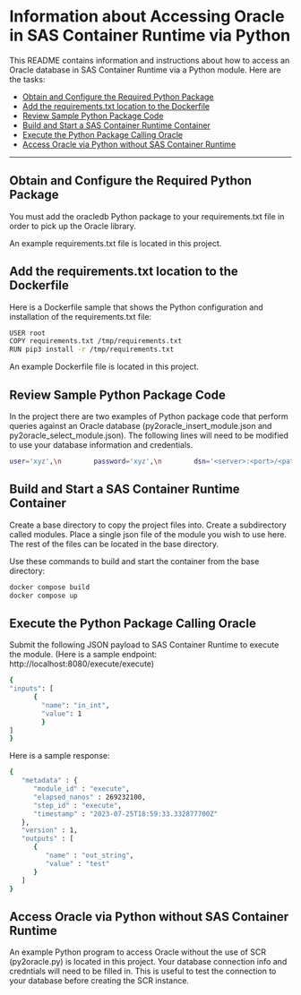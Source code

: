 # Information about Accessing Oracle in SAS Container Runtime via Python

This README contains information and instructions about how to access an Oracle database in SAS Container Runtime via a Python module. Here are the tasks:

- [Obtain and Configure the Required Python Package](#obtain-and-configure-the-required-python-package)
- [Add the requirements.txt location to the Dockerfile](#add-the-requirements.txt-location-to-the-dockerfile)
- [Review Sample Python Package Code](#review-sample-python-package-code)
- [Build and Start a SAS Container Runtime Container](#build-and-start-a-sas-container-runtime-container)
- [Execute the Python Package Calling Oracle](#execute-the-python-package-calling-oracle)
- [Access Oracle via Python without SAS Container Runtime](#access-oracle-via-python-without-sas-container-runtime)

---

## Obtain and Configure the Required Python Package

You must add the oracledb Python package to your requirements.txt file in order to pick up the Oracle library.

An example requirements.txt file is located in this project.

## Add the requirements.txt location to the Dockerfile

Here is a Dockerfile sample that shows the Python configuration and installation of the requirements.txt file:

```sh
USER root
COPY requirements.txt /tmp/requirements.txt
RUN pip3 install -r /tmp/requirements.txt 
```

An example Dockerfile file is located in this project.

## Review Sample Python Package Code

In the project there are two examples of Python package code that perform queries against an Oracle database (py2oracle_insert_module.json and py2oracle_select_module.json). The following lines will need to be modified to use your database information and credentials.

```sh
user='xyz',\n        password='xyz',\n        dsn='<server>:<port>/<path>'
```

## Build and Start a SAS Container Runtime Container

Create a base directory to copy the project files into. Create a subdirectory called modules. Place a single json file of the module you wish to use here. The rest of the files can be located in the base directory.

Use these commands to build and start the container from the base directory:

```sh
docker compose build
docker compose up
```

## Execute the Python Package Calling Oracle


Submit the following JSON payload to SAS Container Runtime to execute the module. (Here is a sample endpoint: http://localhost:8080/execute/execute)

```sh
{
"inputs": [
      {
        "name": "in_int",
        "value": 1
        }
]
}
```

Here is a sample response:

```sh
{
   "metadata" : {
      "module_id" : "execute",
      "elapsed_nanos" : 269232100,
      "step_id" : "execute",
      "timestamp" : "2023-07-25T18:59:33.332877700Z"
   },
   "version" : 1,
   "outputs" : [
      {
         "name" : "out_string",
         "value" : "test"
      }
   ]
}
```

## Access Oracle via Python without SAS Container Runtime

An example Python program to access Oracle without the use of SCR (py2oracle.py) is located in this project. Your database connection info and credntials will need to be filled in. This is useful to test the connection to your database before creating the SCR instance.
